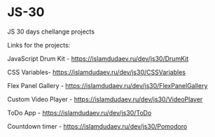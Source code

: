 # JS-30
JS 30 days chellange projects

Links for the projects:

JavaScript Drum Kit - https://islamdudaev.ru/dev/js30/DrumKit

CSS Variables- https://islamdudaev.ru/dev/js30/CSSVariables

Flex Panel Gallery - https://islamdudaev.ru/dev/js30/FlexPanelGallery

Custom Video Player - https://islamdudaev.ru/dev/js30/VideoPlayer

ToDo App - https://islamdudaev.ru/dev/js30/ToDo

Countdown timer - https://islamdudaev.ru/dev/js30/Pomodoro
